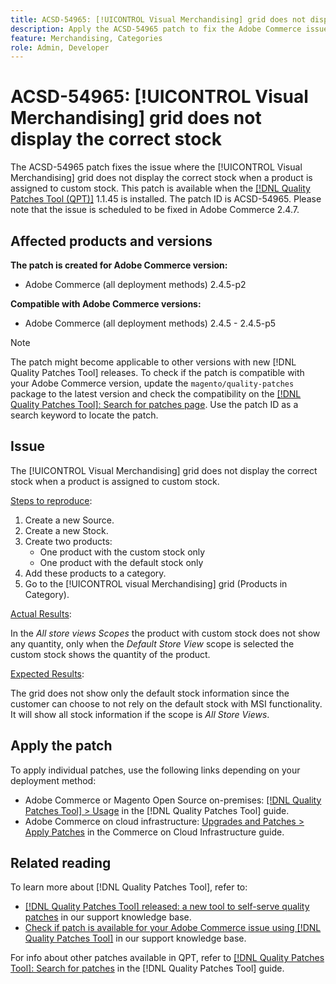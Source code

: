 ```yaml
---
title: ACSD-54965: [!UICONTROL Visual Merchandising] grid does not display the correct stock
description: Apply the ACSD-54965 patch to fix the Adobe Commerce issue where the [!UICONTROL Visual Merchandising] grid does not display the correct stock when a product is assigned to custom stock.
feature: Merchandising, Categories
role: Admin, Developer
---
```

# ACSD-54965: [!UICONTROL Visual Merchandising] grid does not display the correct stock

The ACSD-54965 patch fixes the issue where the [!UICONTROL Visual Merchandising] grid does not display the correct stock when a product is assigned to custom stock. This patch is available when the [[!DNL Quality Patches Tool (QPT)]](/help/announcements/adobe-commerce-announcements/magento-quality-patches-released-new-tool-to-self-serve-quality-patches.md) 1.1.45 is installed. The patch ID is ACSD-54965. Please note that the issue is scheduled to be fixed in Adobe Commerce 2.4.7.

## Affected products and versions

**The patch is created for Adobe Commerce version:**

* Adobe Commerce (all deployment methods) 2.4.5-p2

**Compatible with Adobe Commerce versions:**

* Adobe Commerce (all deployment methods) 2.4.5 - 2.4.5-p5

>[!NOTE]
>
>The patch might become applicable to other versions with new [!DNL Quality Patches Tool] releases. To check if the patch is compatible with your Adobe Commerce version, update the `magento/quality-patches` package to the latest version and check the compatibility on the [[!DNL Quality Patches Tool]: Search for patches page](https://experienceleague.adobe.com/tools/commerce-quality-patches/index.html). Use the patch ID as a search keyword to locate the patch.

## Issue

The [!UICONTROL Visual Merchandising] grid does not display the correct stock when a product is assigned to custom stock. 

<u>Steps to reproduce</u>:

1. Create a new Source.
1. Create a new Stock.
1. Create two products:
   * One product with the custom stock only
   * One product with the default stock only
1. Add these products to a category.
1. Go to the [!UICONTROL visual Merchandising] grid (Products in Category).

<u>Actual Results</u>:

In the *All store views Scopes* the product with custom stock does not show any quantity, only when the *Default Store View* scope is selected the custom stock shows the quantity of the product.

<u>Expected Results</u>:

The grid does not show only the default stock information since the customer can choose to not rely on the default stock with MSI functionality. It will show all stock information if the scope is *All Store Views*.

## Apply the patch

To apply individual patches, use the following links depending on your deployment method:

* Adobe Commerce or Magento Open Source on-premises: [[!DNL Quality Patches Tool] > Usage](https://experienceleague.adobe.com/docs/commerce-operations/tools/quality-patches-tool/usage.html) in the [!DNL Quality Patches Tool] guide.
* Adobe Commerce on cloud infrastructure: [Upgrades and Patches > Apply Patches](https://experienceleague.adobe.com/docs/commerce-cloud-service/user-guide/develop/upgrade/apply-patches.html) in the Commerce on Cloud Infrastructure guide.

## Related reading

To learn more about [!DNL Quality Patches Tool], refer to:

* [[!DNL Quality Patches Tool] released: a new tool to self-serve quality patches](/help/announcements/adobe-commerce-announcements/magento-quality-patches-released-new-tool-to-self-serve-quality-patches.md) in our support knowledge base.
* [Check if patch is available for your Adobe Commerce issue using [!DNL Quality Patches Tool]](/help/support-tools/patches-available-in-qpt-tool/check-patch-for-magento-issue-with-magento-quality-patches.md) in our support knowledge base.

For info about other patches available in QPT, refer to [[!DNL Quality Patches Tool]: Search for patches](https://experienceleague.adobe.com/tools/commerce-quality-patches/index.html) in the [!DNL Quality Patches Tool] guide.
